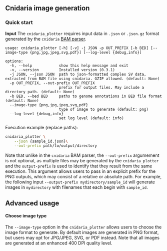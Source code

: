 ## Cnidaria image generation

### Quick start
**Input**
The `cnidaria_plotter` requires input data in `.json` or `.json.gz` format generated by the `cnidaria` [BAM parser](/docs/cnidaria_usage.md). 

```
usage: cnidaria_plotter [-h] [-v] -j JSON -p OUT_PREFIX [-b BED] [--image-type {png,jpg,jpeg,svg,pdf}] [--log-level {debug,info}]

options:
  -h, --help            show this help message and exit
  -v, --version         Installed version (0.3.1)
  -j JSON, --json JSON  path to json-formatted complex SV data, extracted from BAM file using cnidaria. GZIP allowed. (default: None)
  -p OUT_PREFIX, --out-prefix OUT_PREFIX
                        prefix for output files. May include a directory path. (default: None)
  -b BED, --bed BED     paths to genome annotations in BED file format (default: None)
  --image-type {png,jpg,jpeg,svg,pdf}
                        type of image to generate (default: png)
  --log-level {debug,info}
                        set log level (default: info)
```

Execution example (replace paths):
```bash
cnidaria_plotter \
    --json {sample_id.json}\
    --out-prefix path/to/output/directory
```

Note that unlike in the `cnidaria` BAM parser, the `--out-prefix` argumement is not optional, as multiple files may be generated by the `cnidaria_plotter` and the `output-prefix` is used to identify that they result from the same execution. This argument allows users to pass in an explicit prefix for the PNG outputs, which may consist of a relative or absolute path. For example, the following input `--output-prefix mydirectory/sample_id` will generate images in `mydirectory` with filenames that each begin with `sample_id`.

## Advanced usage
#### Choose image type
The `--image-type` option in the `cnidaria_plotter` allows users to choose the image format to generate. By default images are generated in PNG format, but users may opt for JPG/JPEG, SVG, or PDF instead. Note that all images are generated at an enhanced 400 DPI quality level.